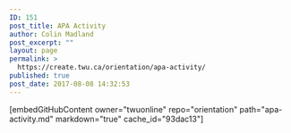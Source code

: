```yaml
---
ID: 151
post_title: APA Activity
author: Colin Madland
post_excerpt: ""
layout: page
permalink: >
  https://create.twu.ca/orientation/apa-activity/
published: true
post_date: 2017-08-08 14:32:53
---
```

[embedGitHubContent owner="twuonline" repo="orientation" path="apa-activity.md" markdown="true" cache_id="93dac13"]